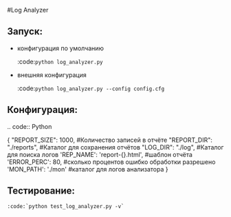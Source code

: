 #Log Analyzer


Запуск:
---------------

* конфигурация по умолчанию

    :code:`python log_analyzer.py`

* внешняя конфигурация

    :code:`python log_analyzer.py --config config.cfg`

Конфигурация:
-------------------------

.. code:: Python

{
    "REPORT_SIZE": 1000,            #Количество записей в отчёте
    "REPORT_DIR": "./reports",      #Каталог для сохранения отчётов
    "LOG_DIR": "./log",             #Каталог для поиска логов
    'REP_NAME': 'report-{}.html',   #шаблон отчёта
    'ERROR_PERC': 80,               #сколько процентов ошибко обработки разрешено
    'MON_PATH': './mon'             #каталог для логов анализатора
}


Тестирование:
------------

    :code:`python test_log_analyzer.py -v`

